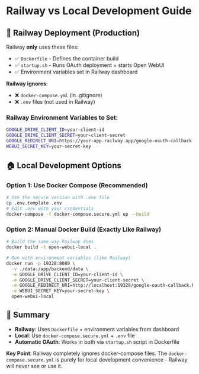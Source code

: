 # Railway vs Local Development Guide

## 🚀 Railway Deployment (Production)

Railway **only** uses these files:

- ✅ `Dockerfile` - Defines the container build
- ✅ `startup.sh` - Runs OAuth deployment + starts Open WebUI
- ✅ Environment variables set in Railway dashboard

**Railway ignores:**

- ❌ `docker-compose.yml` (in .gitignore)
- ❌ `.env` files (not used in Railway)

### Railway Environment Variables to Set:

```bash
GOOGLE_DRIVE_CLIENT_ID=your-client-id
GOOGLE_DRIVE_CLIENT_SECRET=your-client-secret
GOOGLE_REDIRECT_URI=https://your-app.railway.app/google-oauth-callback.html
WEBUI_SECRET_KEY=your-secret-key
```

## 🏠 Local Development Options

### Option 1: Use Docker Compose (Recommended)

```bash
# Use the secure version with .env file
cp .env.template .env
# Edit .env with your credentials
docker-compose -f docker-compose.secure.yml up --build
```

### Option 2: Manual Docker Build (Exactly Like Railway)

```bash
# Build the same way Railway does
docker build -t open-webui-local .

# Run with environment variables (like Railway)
docker run -p 19328:8080 \
  -v ./data:/app/backend/data \
  -e GOOGLE_DRIVE_CLIENT_ID=your-client-id \
  -e GOOGLE_DRIVE_CLIENT_SECRET=your-client-secret \
  -e GOOGLE_REDIRECT_URI=http://localhost:19328/google-oauth-callback.html \
  -e WEBUI_SECRET_KEY=your-secret-key \
  open-webui-local
```

## 🔄 Summary

- **Railway**: Uses `Dockerfile` + environment variables from dashboard
- **Local**: Use `docker-compose.secure.yml` + `.env` file
- **Automatic OAuth**: Works in both via `startup.sh` script in Dockerfile

**Key Point**: Railway completely ignores docker-compose files. The `docker-compose.secure.yml` is purely for local development convenience - Railway will never see or use it.
